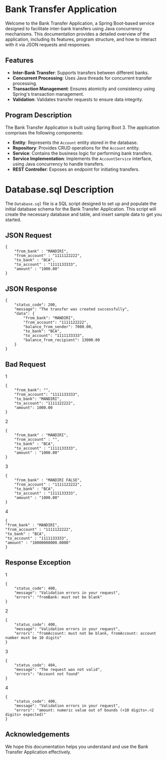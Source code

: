 # Bank Transfer Application

Welcome to the Bank Transfer Application, a Spring Boot-based service designed to facilitate inter-bank transfers using Java concurrency mechanisms. This documentation provides a detailed overview of the application, including its features, program structure, and how to interact with it via JSON requests and responses.

## Features

- **Inter-Bank Transfer**: Supports transfers between different banks.
- **Concurrent Processing**: Uses Java threads for concurrent transfer processing.
- **Transaction Management**: Ensures atomicity and consistency using Spring's transaction management.
- **Validation**: Validates transfer requests to ensure data integrity.

## Program Description

The Bank Transfer Application is built using Spring Boot 3. The application comprises the following components:

- **Entity**: Represents the `Account` entity stored in the database.
- **Repository**: Provides CRUD operations for the `Account` entity.
- **Service**: Contains the business logic for performing bank transfers.
- **Service Implementation**: Implements the `AccountService` interface, using Java concurrency to handle transfers.
- **REST Controller**: Exposes an endpoint for initiating transfers.

# Database.sql Description

The `Database.sql` file is a SQL script designed to set up and populate the initial database schema for the Bank Transfer Application. This script will create the necessary database and table, and insert sample data to get you started.

## JSON Request

```
{
    "from_bank" : "MANDIRI",
    "from_account" : "1111122222",
    "to_bank" : "BCA",
    "to_account" : "1111133333",
    "amount" : "1000.00"
}
```

## JSON Response

```
{
    "status_code": 200,
    "message": "The transfer was created successfully",
    "data": {
        "from_bank": "MANDIRI",
        "from_account": "1111122222",
        "balance_from_sender": 7000.00,
        "to_bank": "BCA",
        "to_account": "1111133333",
        "balance_from_recipient": 13000.00
    }
}
```

## Bad Request
1
```
{
    "from_bank": "",
    "from_account": "1111133333",
    "to_bank": "MANDIRI",
    "to_account": "1111122222",
    "amount": 1000.00
}
```
2
```
{
    "from_bank" : "MANDIRI",
    "from_account" : "",
    "to_bank" : "BCA",
    "to_account" : "1111133333",
    "amount" : "1000.00"
}
```
3
```
{
    "from_bank" : "MANDIRI FALSE",
    "from_account" : "1111122222",
    "to_bank" : "BCA",
    "to_account" : "1111133333",
    "amount" : "1000.00"
}
```
4
```
{
"from_bank" : "MANDIRI",
"from_account" : "1111122222",
"to_bank" : "BCA",
"to_account" : "1111133333",
"amount" : "10000000000.0000"
}
```

## Response Exception 
1
```
{
    "status_code": 400,
    "message": "Validation errors in your request",
    "errors": "fromBank: must not be blank"
}
```
2
```
{
    "status_code": 400,
    "message": "Validation errors in your request",
    "errors": "fromAccount: must not be blank, fromAccount: account number must be 10 digits"
}
```
3
```
{
    "status_code": 404,
    "message": "The request was not valid",
    "errors": "Account not found"
}
```
4
```
{
    "status_code": 400,
    "message": "Validation errors in your request",
    "errors": "amount: numeric value out of bounds (<10 digits>.<2 digits> expected)"
}
```

## Acknowledgements

We hope this documentation helps you understand and use the Bank Transfer Application effectively.